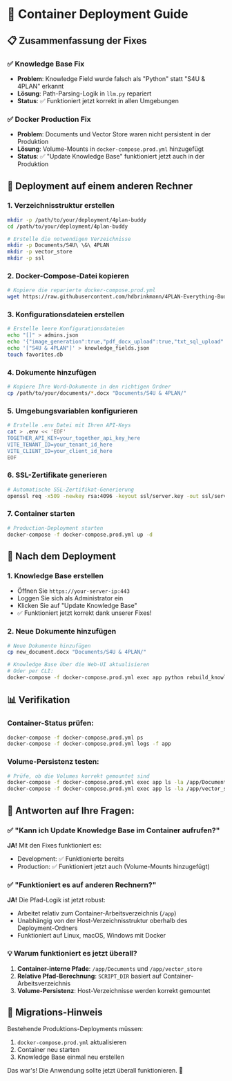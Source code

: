 # 🐳 Container Deployment Guide

## 📋 Zusammenfassung der Fixes

### ✅ **Knowledge Base Fix**
- **Problem**: Knowledge Field wurde falsch als "Python" statt "S4U & 4PLAN" erkannt
- **Lösung**: Path-Parsing-Logik in `llm.py` repariert
- **Status**: ✅ Funktioniert jetzt korrekt in allen Umgebungen

### ✅ **Docker Production Fix**
- **Problem**: Documents und Vector Store waren nicht persistent in der Produktion
- **Lösung**: Volume-Mounts in `docker-compose.prod.yml` hinzugefügt
- **Status**: ✅ "Update Knowledge Base" funktioniert jetzt auch in der Produktion

## 🚀 Deployment auf einem anderen Rechner

### 1. **Verzeichnisstruktur erstellen**
```bash
mkdir -p /path/to/your/deployment/4plan-buddy
cd /path/to/your/deployment/4plan-buddy

# Erstelle die notwendigen Verzeichnisse
mkdir -p Documents/S4U\ \&\ 4PLAN
mkdir -p vector_store
mkdir -p ssl
```

### 2. **Docker-Compose-Datei kopieren**
```bash
# Kopiere die reparierte docker-compose.prod.yml
wget https://raw.githubusercontent.com/hdbrinkmann/4PLAN-Everything-Buddy/main/docker-compose.prod.yml
```

### 3. **Konfigurationsdateien erstellen**
```bash
# Erstelle leere Konfigurationsdateien
echo "[]" > admins.json
echo '{"image_generation":true,"pdf_docx_upload":true,"txt_sql_upload":true,"xlsx_csv_analysis":true,"web_search":true}' > features.json
echo '["S4U & 4PLAN"]' > knowledge_fields.json
touch favorites.db
```

### 4. **Dokumente hinzufügen**
```bash
# Kopiere Ihre Word-Dokumente in den richtigen Ordner
cp /path/to/your/documents/*.docx "Documents/S4U & 4PLAN/"
```

### 5. **Umgebungsvariablen konfigurieren**
```bash
# Erstelle .env Datei mit Ihren API-Keys
cat > .env << 'EOF'
TOGETHER_API_KEY=your_together_api_key_here
VITE_TENANT_ID=your_tenant_id_here
VITE_CLIENT_ID=your_client_id_here
EOF
```

### 6. **SSL-Zertifikate generieren**
```bash
# Automatische SSL-Zertifikat-Generierung
openssl req -x509 -newkey rsa:4096 -keyout ssl/server.key -out ssl/server.crt -days 365 -nodes -subj "/CN=localhost"
```

### 7. **Container starten**
```bash
# Production-Deployment starten
docker-compose -f docker-compose.prod.yml up -d
```

## 🔧 Nach dem Deployment

### 1. **Knowledge Base erstellen**
- Öffnen Sie `https://your-server-ip:443`
- Loggen Sie sich als Administrator ein
- Klicken Sie auf "Update Knowledge Base"
- ✅ Funktioniert jetzt korrekt dank unserer Fixes!

### 2. **Neue Dokumente hinzufügen**
```bash
# Neue Dokumente hinzufügen
cp new_document.docx "Documents/S4U & 4PLAN/"

# Knowledge Base über die Web-UI aktualisieren
# Oder per CLI:
docker-compose -f docker-compose.prod.yml exec app python rebuild_knowledge_base.py
```

## 📊 Verifikation

### Container-Status prüfen:
```bash
docker-compose -f docker-compose.prod.yml ps
docker-compose -f docker-compose.prod.yml logs -f app
```

### Volume-Persistenz testen:
```bash
# Prüfe, ob die Volumes korrekt gemountet sind
docker-compose -f docker-compose.prod.yml exec app ls -la /app/Documents/
docker-compose -f docker-compose.prod.yml exec app ls -la /app/vector_store/
```

## 🎯 **Antworten auf Ihre Fragen:**

### ✅ **"Kann ich Update Knowledge Base im Container aufrufen?"**
**JA!** Mit den Fixes funktioniert es:
- Development: ✅ Funktionierte bereits
- Production: ✅ Funktioniert jetzt auch (Volume-Mounts hinzugefügt)

### ✅ **"Funktioniert es auf anderen Rechnern?"**
**JA!** Die Pfad-Logik ist jetzt robust:
- Arbeitet relativ zum Container-Arbeitsverzeichnis (`/app`)
- Unabhängig von der Host-Verzeichnisstruktur oberhalb des Deployment-Ordners
- Funktioniert auf Linux, macOS, Windows mit Docker

### 💡 **Warum funktioniert es jetzt überall?**
1. **Container-interne Pfade**: `/app/Documents` und `/app/vector_store`
2. **Relative Pfad-Berechnung**: `SCRIPT_DIR` basiert auf Container-Arbeitsverzeichnis
3. **Volume-Persistenz**: Host-Verzeichnisse werden korrekt gemountet

## 🔄 **Migrations-Hinweis**
Bestehende Produktions-Deployments müssen:
1. `docker-compose.prod.yml` aktualisieren
2. Container neu starten
3. Knowledge Base einmal neu erstellen

Das war's! Die Anwendung sollte jetzt überall funktionieren. 🎉
